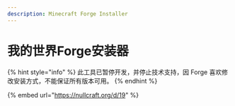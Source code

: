 ```yaml
---
description: Minecraft Forge Installer
---
```


# 我的世界Forge安装器

{% hint style="info" %}
此工具已暂停开发，并停止技术支持，因 Forge 喜欢修改安装方式，不能保证所有版本可用。
{% endhint %}

{% embed url="https://nullcraft.org/d/19" %}
